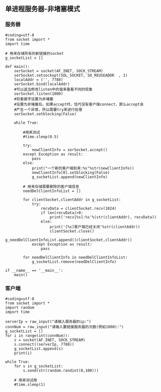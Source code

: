 ## 单进程服务器-非堵塞模式

### 服务器

    #coding=utf-8
    from socket import *
    import time

    # 用来存储所有的新链接的socket
    g_socketList = []

    def main():
        serSocket = socket(AF_INET, SOCK_STREAM)
        serSocket.setsockopt(SOL_SOCKET, SO_REUSEADDR  , 1)
        localAddr = ('', 7788)
        serSocket.bind(localAddr)
        #可以适当修改listen中的值来看看不同的现象
        serSocket.listen(1000)
        #将套接字设置为非堵塞
        #设置为非堵塞后，如果accept时，恰巧没有客户端connect，那么accept会
        #产生一个异常，所以需要try来进行处理
        serSocket.setblocking(False)

        while True:

            #用来测试
            #time.sleep(0.5)

            try:
                newClientInfo = serSocket.accept()
            except Exception as result:
                pass
            else:
                print("一个新的客户端到来:%s"%str(newClientInfo))
                newClientInfo[0].setblocking(False)
                g_socketList.append(newClientInfo)

            # 用来存储需要删除的客户端信息
            needDelClientInfoList = []

            for clientSocket,clientAddr in g_socketList:
                try:
                    recvData = clientSocket.recv(1024)
                    if len(recvData)>0:
                        print('recv[%s]:%s'%(str(clientAddr), recvData))
                    else:
                        print('[%s]客户端已经关闭'%str(clientAddr))
                        clientSocket.close()
                        g_needDelClientInfoList.append((clientSocket,clientAddr))
                except Exception as result:
                    pass

            for needDelClientInfo in needDelClientInfoList:
                g_socketList.remove(needDelClientInfo)

    if __name__ == '__main__':
        main()  

### 客户端


    #coding=utf-8
    from socket import *
    import random
    import time

    serverIp = raw_input("请输入服务器的ip:")
    connNum = raw_input("请输入要链接服务器的次数(例如1000):")
    g_socketList = []
    for i in range(int(connNum)):
        s = socket(AF_INET, SOCK_STREAM)
        s.connect((serverIp, 7788))
        g_socketList.append(s)
        print(i)

    while True:
        for s in g_socketList:
            s.send(str(random.randint(0,100)))

        # 用来测试用
        #time.sleep(1)
